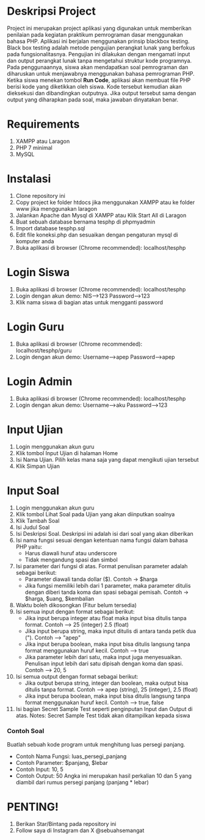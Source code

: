 <h1>Deskripsi Project</h1>
Project ini merupakan project aplikasi yang digunakan untuk memberikan penilaian pada kegiatan praktikum pemrograman dasar menggunakan bahasa PHP.
Aplikasi ini berjalan menggunakan prinsip blackbox testing. Black box testing adalah metode pengujian perangkat lunak yang berfokus pada fungsionalitasnya. Pengujian ini dilakukan dengan mengamati input dan output perangkat lunak tanpa mengetahui struktur kode programnya.
Pada penggunaannya, siswa akan mendapatkan soal pemrograman dan diharuskan untuk menjawabnya menggunakan bahasa pemrograman PHP. Ketika siswa menekan tombol <strong>Run Code</strong>, aplikasi akan membuat file PHP berisi kode yang diketikkan oleh siswa. Kode tersebut kemudian akan dieksekusi dan dibandingkan outputnya. Jika output tersebut sama dengan output yang diharapkan pada soal, maka jawaban dinyatakan benar.

<h1>Requirements</h1>
<ol>
    <li>XAMPP atau Laragon</li>
    <li>PHP 7 minimal</li>
    <li>MySQL</li>    
</ol>
<h1>Instalasi</h1>
<ol>
    <li>Clone repository ini</li>
    <li>Copy project ke folder htdocs jika menggunakan XAMPP atau ke folder www jika menggunakan laragon</li>
    <li>Jalankan Apache dan Mysql di XAMPP atau Klik Start All di Laragon</li>
    <li>Buat sebuah database bernama tesphp di phpmyadmin</li>
    <li>Import database tesphp.sql</li>
    <li>Edit file koneksi.php dan sesuaikan dengan pengaturan mysql di komputer anda</li>
    <li>Buka aplikasi di browser (Chrome recommended): localhost/tesphp</li>
</ol>

<h1>Login Siswa</h1>
<ol>
    <li>Buka aplikasi di browser (Chrome recommended): localhost/tesphp</li>
    <li>Login dengan akun demo: NIS-->123 Password-->123</li>
    <li>Klik nama siswa di bagian atas untuk mengganti password</li>
</ol>

<h1>Login Guru</h1>
<ol>
    <li>Buka aplikasi di browser (Chrome recommended): localhost/tesphp/guru</li>
    <li>Login dengan akun demo: Username-->apep Password-->apep</li>
</ol>

<h1>Login Admin</h1>
<ol>
    <li>Buka aplikasi di browser (Chrome recommended): localhost/tesphp</li>
    <li>Login dengan akun demo: Username-->aku Password-->123</li>
</ol>

<h1>Input Ujian</h1>
<ol>
    <li>Login menggunakan akun guru</li>
    <li>Klik tombol Input Ujian di halaman Home</li>
    <li>Isi Nama Ujian. Pilih kelas mana saja yang dapat mengikuti ujian tersebut</li>
    <li>Klik Simpan Ujian</li>
</ol>

<h1>Input Soal</h1>
<ol>
    <li>Login menggunakan akun guru</li>
    <li>Klik tombol Lihat Soal pada Ujian yang akan diinputkan soalnya</li>
    <li>Klik Tambah Soal</li>
    <li>Isi Judul Soal</li>
    <li>Isi Deskripsi Soal. Deskripsi ini adalah isi dari soal yang akan diberikan</li>
    <li>Isi nama fungsi sesuai dengan ketentuan nama fungsi dalam bahasa PHP yaitu:
        <ul>
            <li>Harus diawali huruf atau underscore</li>
            <li>Tidak mengandung spasi dan simbol</li>
        </ul>
    </li>
    <li>Isi parameter dari fungsi di atas. Format penulisan parameter adalah sebagai berikut:
        <ul>
            <li>Parameter diawali tanda dollar ($). Contoh -> $harga</li>
            <li>Jika fungsi memiliki lebih dari 1 parameter, maka parameter ditulis dengan diberi tanda koma dan spasi sebagai pemisah. Contoh -> $harga, $uang, $kembalian</li>
        </ul>
    </li>
    <li>Waktu boleh dikosongkan (Fitur belum tersedia)</li>
    <li>Isi semua input dengan format sebagai berikut:
        <ul>
            <li>Jika input berupa integer atau float maka input bisa ditulis tanpa format. Contoh --> 25 (integer) 2.5 (float)</li>
            <li>Jika input berupa string, maka input ditulis di antara tanda petik dua ("). Contoh --> "apep"</li>
            <li>Jika input berupa boolean, maka input bisa ditulis langsung tanpa format menggunakan huruf kecil. Contoh --> true</li>
            <li>Jika parameter lebih dari satu, maka input juga menyesuaikan. Penulisan input lebih dari satu dipisah dengan koma dan spasi. Contoh --> 20, 5</li>
        </ul>
    </li>
    <li>Isi semua output dengan format sebagai berikut:
        <ul>
            <li>Jika output berupa string, integer dan boolean, maka output bisa ditulis tanpa format. Contoh --> apep (string), 25 (integer), 2.5 (float) </li>
            <li>Jika input berupa boolean, maka input bisa ditulis langsung tanpa format menggunakan huruf kecil. Contoh --> true, false</li>
        </ul>
    </li>
    <li>Isi bagian Secret Sample Test seperti penginputan Input dan Output di atas. Notes: Secret Sample Test tidak akan ditampilkan kepada siswa</li>
</ol>
<p>
    <h3>Contoh Soal</h3>
    Buatlah sebuah kode program untuk menghitung luas persegi panjang.
    <ul>
        <li>Contoh Nama Fungsi: luas_persegi_panjang</li>
        <li>Contoh Parameter: $panjang, $lebar</li>
        <li>Contoh Input: 10, 5</li>
        <li>Contoh Output: 50 Angka ini merupakan hasil perkalian 10 dan 5 yang diambil dari rumus persegi panjang (panjang * lebar)</li>
    </ul>
</p>

<h1>PENTING!</h1>
<ol>
    <li>Berikan Star/Bintang pada repository ini</li>
    <li>Follow saya di Instagram dan X @sebuahsemangat</li>  
</ol>